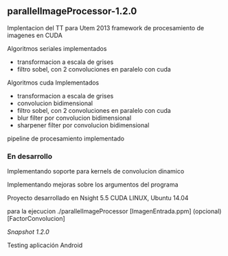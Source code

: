 <h2>parallelImageProcessor-1.2.0</h2>

<p>Implentacion del TT para Utem 2013
framework de procesamiento de imagenes en CUDA</p>

<p>Algoritmos seriales implementados</p>
<ul>
<li>transformacion a escala de grises</li>
<li>filtro sobel, con 2 convoluciones en paralelo con cuda</li>
</ul>

<p>Algoritmos cuda Implementados</p>
<ul>
<li>transformacion a escala de grises</li>
<li>convolucion bidimensional</li>
<li>filtro sobel, con 2 convoluciones en paralelo con cuda</li>
<li>blur filter por convolucion bidimensional</li>
<li>sharpener filter por convolucion bidimensional</li>
</ul>

<p>pipeline de procesamiento implementado</p>

<h3>En desarrollo</h3>
<p>Implementando soporte para kernels de convolucion dinamico</p>
<p>Implementando mejoras sobre los argumentos del programa</p>

<p>
Proyecto desarrollado en Nsight 5.5 CUDA LINUX, Ubuntu 14.04 
</p>
<p>
para la ejecucion
./parallelImageProcessor [ImagenEntrada.ppm] (opcional)[FactorConvolucion]
</p>

<p><em>Snapshot 1.2.0</em></p>
Testing aplicación Android